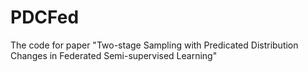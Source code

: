 # PDCFed
The code for paper "Two-stage Sampling with Predicated Distribution Changes in Federated Semi-supervised Learning"
